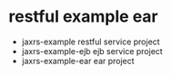 # restful example ear

- jaxrs-example restful service project
- jaxrs-example-ejb ejb service project
- jaxrs-example-ear ear project
